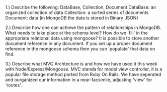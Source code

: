1.) Describe the following: DataBase, Collection, Document
  DataBase: an organized collection of data
  Collection: a sorted series of documents
  Document: data (in MongoDB the data is stored in Binary JSON)

2.) Describe how one can achieve the pattern of relationships in MongoDB. What needs to take place at the schema level? How do we 'fill' in the appropriate relational data using mongoose?
  It is possible to store another document reference in any document. If you set up a proper document reference in the mongoose schema then you can 'populate' that data on find.

3.) Describe what MVC Archtecture is and how we have used it this week with Node/Express/Mongoose.
  MVC standa for model view controller, it is a popular file storage method ported from Ruby On Rails. We have seperated and ourganized our information in a near-facsimile, adjusting 'view' for 'routes'.